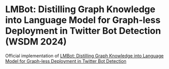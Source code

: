 # LMBot: Distilling Graph Knowledge into Language Model for Graph-less Deployment in Twitter Bot Detection (WSDM 2024)
Official implementation of [LMBot: Distilling Graph Knowledge into Language Model for Graph-less Deployment in Twitter Bot Detection](https://arxiv.org/abs/2306.17408)

